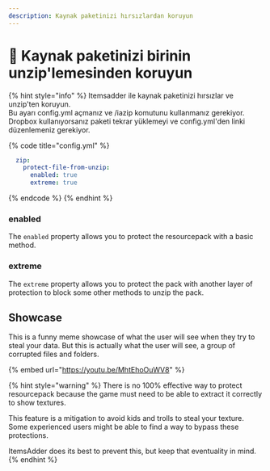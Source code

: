 ```yaml
---
description: Kaynak paketinizi hırsızlardan koruyun
---
```


# 🚨 Kaynak paketinizi birinin unzip'lemesinden koruyun

{% hint style="info" %}
Itemsadder ile kaynak paketinizi hırsızlar ve unzip'ten koruyun.\
Bu ayarı config.yml açmanız ve /iazip komutunu kullanmanız gerekiyor.\
Dropbox kullanıyorsanız paketi tekrar yüklemeyi ve config.yml'den linki düzenlemeniz gerekiyor.

{% code title="config.yml" %}
```yaml
  zip:
    protect-file-from-unzip:
      enabled: true
      extreme: true
```
{% endcode %}
{% endhint %}

### enabled

The `enabled` property allows you to protect the resourcepack with a basic method.

### extreme

The `extreme` property allows you to protect the pack with another layer of protection to block some other methods to unzip the pack.

## Showcase

This is a funny meme showcase of what the user will see when they try to steal your data. But this is actually what the user will see, a group of corrupted files and folders.

{% embed url="https://youtu.be/MhtEhoOuWV8" %}

{% hint style="warning" %}
There is no 100% effective way to protect resourcepack because the game must need to be able to extract it correctly to show textures.

This feature is a mitigation to avoid kids and trolls to steal your texture.\
Some experienced users might be able to find a way to bypass these protections.

ItemsAdder does its best to prevent this, but keep that eventuality in mind.
{% endhint %}

